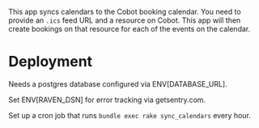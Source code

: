 This app syncs calendars to the Cobot booking calendar. You need to provide an `.ics` feed URL and a resource on Cobot. This app will then create bookings on that resource for each of the events on the calendar.

# Deployment

Needs a postgres database configured via ENV[DATABASE_URL].

Set ENV[RAVEN_DSN] for error tracking via getsentry.com.

Set up a cron job that runs `bundle exec rake sync_calendars` every hour.

